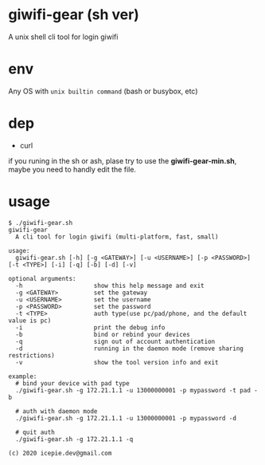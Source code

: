 # giwifi-gear (sh ver)
A unix shell cli tool for login giwifi

# env
Any OS with `unix builtin command` (bash or busybox, etc)

# dep
- curl

if you runing in the sh or ash, plase try to use the **giwifi-gear-min.sh**, maybe you need to handly edit the file.

# usage
```
$ ./giwifi-gear.sh
giwifi-gear
  A cli tool for login giwifi (multi-platform, fast, small)

usage:
  giwifi-gear.sh [-h] [-g <GATEWAY>] [-u <USERNAME>] [-p <PASSWORD>] [-t <TYPE>] [-i] [-q] [-b] [-d] [-v]

optional arguments:
  -h                    show this help message and exit
  -g <GATEWAY>          set the gateway
  -u <USERNAME>         set the username
  -p <PASSWORD>         set the password
  -t <TYPE>             auth type(use pc/pad/phone, and the default value is pc)
  -i                    print the debug info
  -b                    bind or rebind your devices
  -q                    sign out of account authentication
  -d                    running in the daemon mode (remove sharing restrictions)
  -v                    show the tool version info and exit

example:
  # bind your device with pad type
  ./giwifi-gear.sh -g 172.21.1.1 -u 13000000001 -p mypassword -t pad -b

  # auth with daemon mode
  ./giwifi-gear.sh -g 172.21.1.1 -u 13000000001 -p mypassword -d

  # quit auth
  ./giwifi-gear.sh -g 172.21.1.1 -q

(c) 2020 icepie.dev@gmail.com
```
